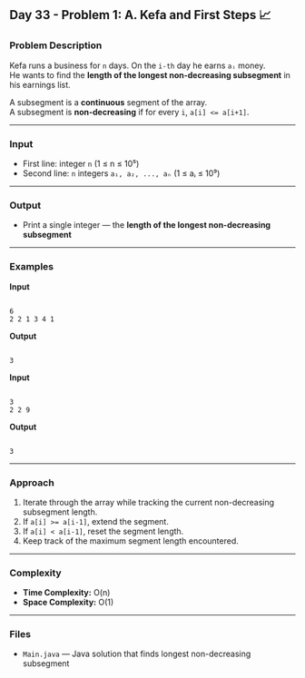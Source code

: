 ## Day 33 - Problem 1: A. Kefa and First Steps 📈

### Problem Description

Kefa runs a business for `n` days. On the `i-th` day he earns `aᵢ` money.  
He wants to find the **length of the longest non-decreasing subsegment** in his earnings list.

A subsegment is a **continuous** segment of the array.  
A subsegment is **non-decreasing** if for every `i`, `a[i] <= a[i+1]`.

---

### Input

- First line: integer `n` (1 ≤ n ≤ 10⁵)  
- Second line: `n` integers `a₁, a₂, ..., aₙ` (1 ≤ aᵢ ≤ 10⁹)

---

### Output

- Print a single integer — the **length of the longest non-decreasing subsegment**

---

### Examples

**Input**
```

6
2 2 1 3 4 1

```

**Output**
```

3

```

**Input**
```

3
2 2 9

```

**Output**
```

3

```

---

### Approach

1. Iterate through the array while tracking the current non-decreasing subsegment length.
2. If `a[i] >= a[i-1]`, extend the segment.
3. If `a[i] < a[i-1]`, reset the segment length.
4. Keep track of the maximum segment length encountered.

---

### Complexity

- **Time Complexity:** O(n)  
- **Space Complexity:** O(1)

---

### Files

- `Main.java` — Java solution that finds longest non-decreasing subsegment